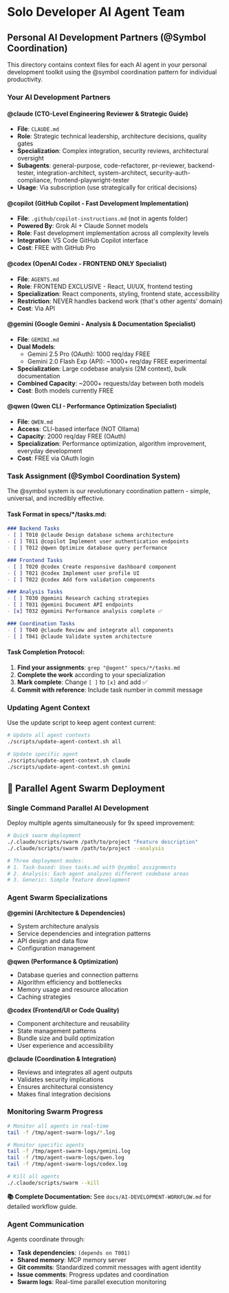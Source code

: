# Solo Developer AI Agent Team

## Personal AI Development Partners (@Symbol Coordination)

This directory contains context files for each AI agent in your personal development toolkit using the @symbol coordination pattern for individual productivity.

### Your AI Development Partners

#### @claude (CTO-Level Engineering Reviewer & Strategic Guide)
- **File**: `CLAUDE.md`
- **Role**: Strategic technical leadership, architecture decisions, quality gates
- **Specialization**: Complex integration, security reviews, architectural oversight
- **Subagents**: general-purpose, code-refactorer, pr-reviewer, backend-tester, integration-architect, system-architect, security-auth-compliance, frontend-playwright-tester
- **Usage**: Via subscription (use strategically for critical decisions)

#### @copilot (GitHub Copilot - Fast Development Implementation)
- **File**: `.github/copilot-instructions.md` (not in agents folder)
- **Powered By**: Grok AI + Claude Sonnet models
- **Role**: Fast development implementation across all complexity levels
- **Integration**: VS Code GitHub Copilot interface
- **Cost**: FREE with GitHub Pro

#### @codex (OpenAI Codex - FRONTEND ONLY Specialist)
- **File**: `AGENTS.md`
- **Role**: FRONTEND EXCLUSIVE - React, UI/UX, frontend testing
- **Specialization**: React components, styling, frontend state, accessibility
- **Restriction**: NEVER handles backend work (that's other agents' domain)
- **Cost**: Via API

#### @gemini (Google Gemini - Analysis & Documentation Specialist)
- **File**: `GEMINI.md`
- **Dual Models**:
  - Gemini 2.5 Pro (OAuth): 1000 req/day FREE
  - Gemini 2.0 Flash Exp (API): ~1000+ req/day FREE experimental
- **Specialization**: Large codebase analysis (2M context), bulk documentation
- **Combined Capacity**: ~2000+ requests/day between both models
- **Cost**: Both models currently FREE

#### @qwen (Qwen CLI - Performance Optimization Specialist)
- **File**: `QWEN.md`
- **Access**: CLI-based interface (NOT Ollama)
- **Capacity**: 2000 req/day FREE (OAuth)
- **Specialization**: Performance optimization, algorithm improvement, everyday development
- **Cost**: FREE via OAuth login

### Task Assignment (@Symbol Coordination System)

The @symbol system is our revolutionary coordination pattern - simple, universal, and incredibly effective.

#### Task Format in specs/*/tasks.md:
```markdown
### Backend Tasks
- [ ] T010 @claude Design database schema architecture
- [ ] T011 @copilot Implement user authentication endpoints
- [ ] T012 @qwen Optimize database query performance

### Frontend Tasks  
- [ ] T020 @codex Create responsive dashboard component
- [ ] T021 @codex Implement user profile UI
- [ ] T022 @codex Add form validation components

### Analysis Tasks
- [ ] T030 @gemini Research caching strategies
- [ ] T031 @gemini Document API endpoints
- [x] T032 @gemini Performance analysis complete ✅

### Coordination Tasks
- [ ] T040 @claude Review and integrate all components
- [ ] T041 @claude Validate system architecture
```

#### Task Completion Protocol:
1. **Find your assignments**: `grep "@agent" specs/*/tasks.md`
2. **Complete the work** according to your specialization
3. **Mark complete**: Change `[ ]` to `[x]` and add ✅
4. **Commit with reference**: Include task number in commit message

### Updating Agent Context

Use the update script to keep agent context current:

```bash
# Update all agent contexts
./scripts/update-agent-context.sh all

# Update specific agent
./scripts/update-agent-context.sh claude
./scripts/update-agent-context.sh gemini
```

## 🚀 Parallel Agent Swarm Deployment

### Single Command Parallel AI Development

Deploy multiple agents simultaneously for 9x speed improvement:

```bash
# Quick swarm deployment
./.claude/scripts/swarm /path/to/project "Feature description"
./.claude/scripts/swarm /path/to/project --analysis

# Three deployment modes:
# 1. Task-based: Uses tasks.md with @symbol assignments
# 2. Analysis: Each agent analyzes different codebase areas  
# 3. Generic: Simple feature development
```

### Agent Swarm Specializations

**@gemini (Architecture & Dependencies)**
- System architecture analysis
- Service dependencies and integration patterns
- API design and data flow
- Configuration management

**@qwen (Performance & Optimization)**  
- Database queries and connection patterns
- Algorithm efficiency and bottlenecks
- Memory usage and resource allocation
- Caching strategies

**@codex (Frontend/UI or Code Quality)**
- Component architecture and reusability
- State management patterns
- Bundle size and build optimization
- User experience and accessibility

**@claude (Coordination & Integration)**
- Reviews and integrates all agent outputs
- Validates security implications
- Ensures architectural consistency
- Makes final integration decisions

### Monitoring Swarm Progress

```bash
# Monitor all agents in real-time
tail -f /tmp/agent-swarm-logs/*.log

# Monitor specific agents
tail -f /tmp/agent-swarm-logs/gemini.log
tail -f /tmp/agent-swarm-logs/qwen.log
tail -f /tmp/agent-swarm-logs/codex.log

# Kill all agents
./.claude/scripts/swarm --kill
```

**📚 Complete Documentation:** See `docs/AI-DEVELOPMENT-WORKFLOW.md` for detailed workflow guide.

### Agent Communication

Agents coordinate through:
- **Task dependencies**: `(depends on T001)`
- **Shared memory**: MCP memory server
- **Git commits**: Standardized commit messages with agent identity
- **Issue comments**: Progress updates and coordination
- **Swarm logs**: Real-time parallel execution monitoring